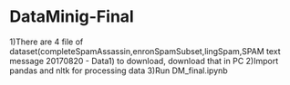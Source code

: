 # DataMinig-Final
1)There are 4 file of dataset(completeSpamAssassin,enronSpamSubset,lingSpam,SPAM text message 20170820 - Data1) to download, download that in PC
2)Import pandas and nltk for processing data
3)Run DM_final.ipynb
